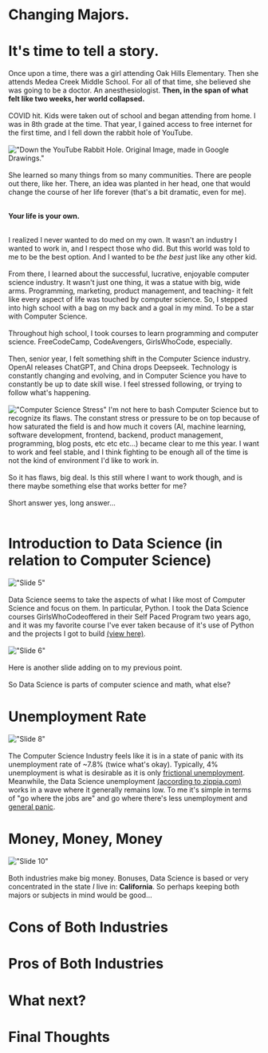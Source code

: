 # Changing Majors.

# It's time to tell a story. 
Once upon a time, there was a girl attending Oak Hills Elementary. Then she attends Medea Creek Middle School. For all of that time, she believed she was going to be a doctor. An anesthesiologist. 
**Then, in the span of what felt like two weeks, her world collapsed.** <br><br>
COVID hit. Kids were taken out of school and began attending from home. I was in 8th grade at the time. That year, I gained access to free internet for the first time, and I fell down the rabbit hole of YouTube. <br><br>
!["Down the YouTube Rabbit Hole. Original Image, made in Google Drawings."](https://github.com/CaptainSapphire/PH-s-Blog/blob/main/assets/February%202025/ytrabbithole.png?raw=true)<br><br>
She learned so many things from so many communities. There are people out there, like her. There, an idea was planted in her head, one that would change the course of her life forever (that's a bit dramatic, even for me).<br><br>

**Your life is your own.** <br><br>

I realized I never wanted to do med on my own. It wasn't an industry I wanted to work in, and I respect those who did. But this world was told to me to be the best option. And I wanted to be *the best* just like any other kid.<br><br>
From there, I learned about the successful, lucrative, enjoyable computer science industry. It wasn't just one thing, it was a statue with big, wide arms. Programming, marketing, product management, and teaching- it felt like every aspect of life was touched by computer science. So, I stepped into high school with a bag on my back and a goal in my mind. To be a star with Computer Science. 
<br><br>
Throughout high school, I took courses to learn programming and computer science. FreeCodeCamp, CodeAvengers, GirlsWhoCode, especially. <br><br>
Then, senior year, I felt something shift in the Computer Science industry. OpenAI releases ChatGPT, and China drops Deepseek. Technology is constantly changing and evolving, and in Computer Science you have to constantly be up to date skill wise. I feel stressed following, or trying to follow what's happening. <br><br>
!["Computer Science Stress"](https://github.com/CaptainSapphire/PH-s-Blog/blob/main/assets/February%202025/computerscienceisittoomuch.png?raw=true)
I'm not here to bash Computer Science but to recognize its flaws. The constant stress or pressure to be on top because of how saturated the field is and how much it covers (AI, machine learning, software development, frontend, backend, product management, programming, blog posts, etc etc etc...) became clear to me this year. I want to work and feel stable, and I think fighting to be enough all of the time is not the kind of environment I'd like to work in. <br><br>
So it has flaws, big deal. Is this still where I want to work though, and is there maybe something else that works better for me? <br><br>
Short answer yes, long answer... <br><br>

# Introduction to Data Science (in relation to Computer Science)
!["Slide 5"](https://github.com/CaptainSapphire/PH-s-Blog/blob/main/assets/February%202025/slide5.png?raw=true)<br><br>
Data Science seems to take the aspects of what I like most of Computer Science and focus on them. In particular, Python. I took the Data Science courses GirlsWhoCodeoffered in their Self Paced Program two years ago, and it was my favorite course I've ever taken because of it's use of Python and the projects I got to build [(view here)](https://github.com/CaptainSapphire/GirlsWhoCode/tree/main/SPP-2023/Data%20Science).<br><br>
!["Slide 6"](https://github.com/CaptainSapphire/PH-s-Blog/blob/main/assets/February%202025/slide6.png?raw=true)<br><br>
Here is another slide adding on to my previous point.<br><br>
So Data Science is parts of computer science and math, what else?

# Unemployment Rate
!["Slide 8"](https://github.com/CaptainSapphire/PH-s-Blog/blob/main/assets/February%202025/slide8.png?raw=true)<br><br>
The Computer Science Industry feels like it is in a state of panic with its unemployment rate of ~7.8% (twice what's okay). Typically, 4% unemployment is what is desirable as it is only [frictional unemployment](https://duckduckgo.com/?q=define+frictional+unemployment&ia=web). Meanwhile, the Data Science unemployment [(according to zippia.com)](https://www.zippia.com/data-scientist-jobs/demographics/) works in a wave where it generally remains low. To me it's simple in terms of "go where the jobs are" and go where there's less unemployment and [general panic](https://news.yahoo.com/news/computer-science-grads-job-market-091301837.html?guccounter=1). 

# Money, Money, Money
!["Slide 10"](https://github.com/CaptainSapphire/PH-s-Blog/blob/main/assets/February%202025/slide10.png?raw=true)<br><br>
Both industries make big money. Bonuses, Data Science is based or very concentrated in the state *I* live in: **California**. So perhaps keeping both majors or subjects in mind would be good...

# Cons of Both Industries

# Pros of Both Industries

# What next?

# Final Thoughts


